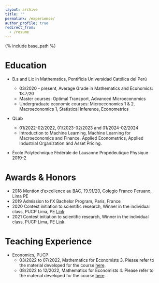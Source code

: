 ```yaml
---
layout: archive
title: ""
permalink: /experience/
author_profile: true
redirect_from:
  - /resume
---
```


{% include base_path %}


Education
======

* B.s and Lic in Mathematics, Pontificia Universidad Católica del Perú
  * 03/2020 - present, Average Grade in Mathematics and Economics: 18.7/20
  * Master courses: Optimal Transport, Advanced Microeconomics
  * Undergraduate economic courses: Microeconomics 1 & 2, Macroeconomics 1, Statistical Inference, Econometrics
  
* QLab
  * 01/2022-02/2022, 01/2023-02/2023 and 01/2024-02/2024   
  * Introduction to Machine Learning, Machine Learning for Macroeconomics and Finance, Applied Econometrics, Applied Industrial Organization and Asset Pricing.

* École Polytechnique Fédérale de Lausanne 
  Propédeutique Physique 2019-2

Awards & Honors
======

* 2018 Mention d’excellence au BAC, 19.91/20, Colegio Franco Peruano, Lima PE
* 2019 Admission to l’X Bachelor Program, Paris, France
* 2020 Contest initiation to scientific research, Winner in the individual class, PUCP Lima, PE  <a href="https://facultad.pucp.edu.pe/generales-ciencias/evento/ganadores-del-concurso-proyecto-iniciacion-la-investigacion-2020/" role="button" target="_blank"> Link </a>
* 2021 Contest initiation to scientific research, Winner in the individual class, PUCP Lima, PE <a href="https://facultad.pucp.edu.pe/generales-ciencias/nota-de-prensa/ganadores-ee-gg-cc-2021/" role="button" target="_blank"> Link </a>

Teaching Experience
======
* Economics, PUCP
  * 03/2022 to 07/2022, Mathematics for Economists 3. Please refer to the material developed for the course [here](https://drive.google.com/drive/u/1/folders/1qvcrMU3aQm598LtG9Dofa8k7piel1pPQ).
  * 08/2022 to 12/2022, Mathematics for Economists 4. Please refer to the material developed for the course [here](https://drive.google.com/drive/u/1/folders/1Er3RrroZo3-X1M0rzzzfKarpkTnb2LR0).



